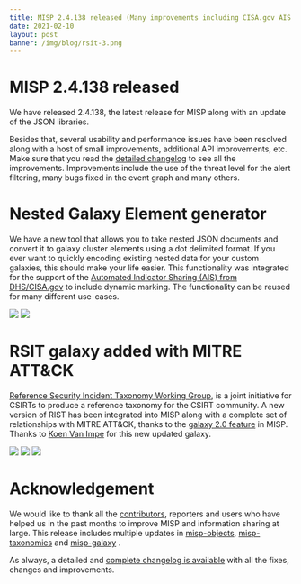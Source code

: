 ```yaml
---
title: MISP 2.4.138 released (Many improvements including CISA.gov AIS dynamic marking functionality, RSIT galaxy added)
date: 2021-02-10
layout: post
banner: /img/blog/rsit-3.png
---
```


# MISP 2.4.138 released

We have released 2.4.138, the latest release for MISP along with an update of the JSON libraries.

Besides that, several usability and performance issues have been resolved along with a host of small improvements, additional API improvements, etc. Make sure that you read the [detailed changelog](https://www.misp-project.org/Changelog.txt) to see all the improvements. Improvements include the use of the threat level for the alert filtering, many bugs fixed in the event graph and many others.

# Nested Galaxy Element generator

We have a new tool that allows you to take nested JSON documents and convert it to galaxy cluster elements using a dot delimited format. If you ever want to quickly encoding existing nested data for your custom galaxies, this should make your life easier. This functionality was integrated for the support of the [Automated Indicator Sharing (AIS) from DHS/CISA.gov](https://www.cisa.gov/sites/default/files/publications/AIS%20Brokering%20Between%20the%20Non-Federal%20Entities%20Sharing%20Community%20and%20the%20Federal%20Entities%20Sharing%20Community.pdf) to include dynamic marking. The functionality can be reused for many different use-cases.

![](https://raw.githubusercontent.com/MISP/misp-training/main/a.10-galaxy-2.0/pics/json-view.png)
![](https://raw.githubusercontent.com/MISP/misp-training/main/a.10-galaxy-2.0/pics/tabular-view.png)

# RSIT galaxy added with MITRE ATT&CK 

[Reference Security Incident Taxonomy Working Group](https://github.com/enisaeu/Reference-Security-Incident-Taxonomy-Task-Force), is a joint initiative for CSIRTs to produce a reference taxonomy for the CSIRT community. A new version of RIST has been integrated into MISP along with a complete set of relationships with MITRE ATT&CK, thanks to the [galaxy 2.0 feature](https://www.misp-project.org/2020/12/16/MISP.2.4.135.released.html) in MISP. Thanks to [Koen Van Impe](https://www.cudeso.be/) for this new updated galaxy.

![](https://www.misp-project.org/img/blog/rsit-3.png)
![](https://www.misp-project.org/img/blog/rsit-3.png)
![](https://www.misp-project.org/img/blog/rsit-3.png)


# Acknowledgement

We would like to thank all the [contributors](https://www.misp-project.org/contributors), reporters and users who have helped us in the past months to improve MISP and information sharing at large. This release includes multiple updates in [misp-objects](https://www.misp-project.org/objects.html), [misp-taxonomies](https://www.misp-project.org/taxonomies.html) and [misp-galaxy](https://www.misp-project.org/galaxy.html)
.

As always, a detailed and [complete changelog is available](https://www.misp-project.org/Changelog.txt) with all the fixes, changes and improvements.

